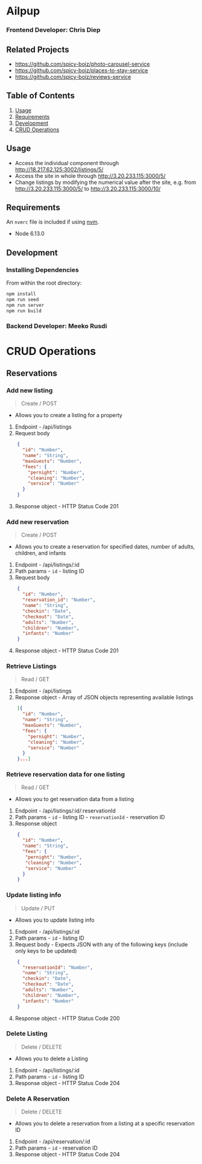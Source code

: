 # Ailpup

### Frontend Developer: Chris Diep

## Related Projects

  - https://github.com/spicy-boiz/photo-carousel-service
  - https://github.com/spicy-boiz/places-to-stay-service
  - https://github.com/spicy-boiz/reviews-service

## Table of Contents

1. [Usage](#Usage)
1. [Requirements](#requirements)
1. [Development](#development)
1. [CRUD Operations](#CRUD)

## Usage

- Access the individual component through http://18.217.62.125:3002/listings/5/
- Access the site in whole through http://3.20.233.115:3000/5/
- Change listings by modifying the numerical value after the site, e.g. from http://3.20.233.115:3000/5/ to http://3.20.233.115:3000/10/

## Requirements

An `nvmrc` file is included if using [nvm](https://github.com/creationix/nvm).

- Node 6.13.0

## Development

### Installing Dependencies

From within the root directory:

```sh
npm install
npm run seed
npm run server
npm run build
```

### Backend Developer: Meeko Rusdi

# CRUD Operations

  ## Reservations

### Add new listing
  > Create / POST
  - Allows you to create a listing for a property
  1. Endpoint
    - /api/listings
  2. Request body
  ```json
      {
        "id": "Number",
        "name": "String",
        "maxGuests": "Number",
        "fees": {
          "pernight": "Number",
          "cleaning": "Number",
          "service": "Number"
        }
      }
  ```
  3. Response object
    - HTTP Status Code 201

### Add new reservation
  > Create / POST
  - Allows you to create a reservation for specified dates, number of adults, children, and infants
  1. Endpoint
    - /api/listings/:id
  2. Path params
    - `id` - listing ID
  3. Request body
  ```json
      {
        "id": "Number",
        "reservation_id": "Number",
        "name": "String",
        "checkin": "Date",
        "checkout": "Date",
        "adults": "Number",
        "children": "Number",
        "infants": "Number"
      }
  ```
  4. Response object
    - HTTP Status Code 201

### Retrieve Listings
  > Read / GET
  1. Endpoint
    - /api/listings
  2. Response object - Array of JSON objects representing available listings
  ```json
      [{
        "id": "Number",
        "name": "String",
        "maxGuests": "Number",
        "fees": {
          "pernight": "Number",
          "cleaning": "Number",
          "service": "Number"
        }
      }...]
  ```
### Retrieve reservation data for one listing
  > Read / GET
  - Allows you to get reservation data from a listing
  1. Endpoint
    - /api/listings/:id/:reservationId
  2. Path params
    - `id` - listing ID
    - `reservationId` - reservation ID
  3. Response object
  ```json
      {
        "id": "Number",
        "name": "String",
        "fees": {
         "pernight": "Number",
         "cleaning": "Number",
         "service": "Number"
        }
      }
  ```

### Update listing info
  > Update / PUT
  - Allows you to update listing info
  1. Endpoint
    - /api/listings/:id
  2. Path params
    - `id` - listing ID
  3. Request body - Expects JSON with any of the following keys (include only keys to be updated)
  ```json
      {
        "reservationId": "Number",
        "name": "String",
        "checkin": "Date",
        "checkout": "Date",
        "adults": "Number",
        "children": "Number",
        "infants": "Number"
      }
  ```
  4. Response object
    - HTTP Status Code 200

### Delete Listing
  > Delete / DELETE 
  - Allows you to delete a Listing
  1. Endpoint
    - /api/listings/:id
  2. Path params
    - `id` - listing ID
  3. Response object
    - HTTP Status Code 204

### Delete A Reservation
  > Delete / DELETE 
  - Allows you to delete a reservation from a listing at a specific reservation ID
  1. Endpoint
    - /api/reservation/:id
  2. Path params
    - `id` - reservation ID
  3. Response object
    - HTTP Status Code 204
